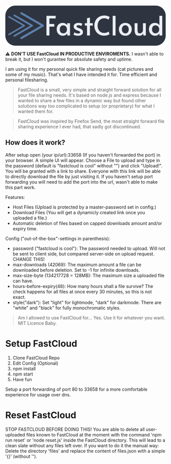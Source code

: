 ![# FastCloud](https://raw.githubusercontent.com/bluewingtitan/fastcloud/master/statics/Banner.png)

⚠️ **DON'T USE FastCloud IN PRODUCTIVE ENVIROMENTS.** I wasn't able to break it, but I won't gurantee for absolute safety and uptime.

I am using it for my personal quick file sharing needs (cat pictures and some of my music). That's what I have intended it for. Time efficient and personal filesharing.

> FastCloud is a small, very simple and straight forward solution for all your file sharing needs. It's based on node.js and express because I wanted to share a few files in a dynamic way but found other solutions way too complicated to setup (or proprietary) for what I wanted them for.

> FastCloud was inspired by Firefox Send, the most straight forward file sharing experience I ever had, that sadly got discontinued.

## How does it work?
After setup open (your ip/url):33658 (If you haven't forwarded the port) in your browser.
A simple UI will appear. Choose a File to upload and type in the password (default is "fastcloud is cool" without "") and click "Upload!".
You will be granted with a link to share. Everyone with this link will be able to directly download the file by just visiting it.
If you haven't setup port forwarding you will need to add the port into the url, wasn't able to make this part work.

Features:

- Host Files (Upload is protected by a master-password set in config.)
- Download Files (You will get a dynamicly created link once you uploaded a file.)
- Automatic deletion of files based on capped downloads amount and/or expiry time.



Config ("out-of-the-box"-settings in parenthesis):

- password ("fastcloud is cool"): The password needed to upload. Will not be sent to client side, but compared server-side on upload request. CHANGE THIS!
- max-downloads (42069): The maximum amount a file can be downloaded before deletion. Set to -1 for infinite downloads.
- max-size-byte (134217728 = 128MB): The maximum size a uploaded file can have.
- hours-before-expiry(48): How many hours shall a file survive? The check happens for all files at once every 30 minutes, so this is not exact.
- style("dark"): Set "light" for lightmode, "dark" for darkmode. There are "white" and "black" for fully monochromatic styles.


>Am I allowed to use FastCloud for...
Yes.
Use it for whatever you want.
MIT Licence Baby.




# Setup FastCloud
1. Clone FastCloud Repo
2. Edit Config (Optional)
3. npm install
4. npm start
5. Have fun

Setup a port forwarding of port 80 to 33658 for a more comfortable experience for usage over dns.


# Reset FastCloud
STOP FASTCLOUD BEFORE DOING THIS!
You are able to delete all user-uploaded files known to FastCloud at the moment with the command 'npm run reset' or 'node reset.js' inside the FastCloud directory.
This will lead to a clean slate without any files left over.
If you want to do it the manual way: Delete the directory 'files' and replace the content of files.json with a simple '{}' (without '').
